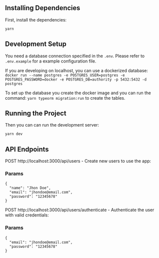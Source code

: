## Installing Dependencies

First, install the dependencies:

```bash
yarn
```

## Development Setup

You need a database connection specified in the `.env`. Please refer to `.env.example` for a example configuration file.

If you are developing on localhost, you can use a dockerized database:
`docker run --name postgres -e POSTGRES_USER=postgres -e POSTGRES_PASSWORD=docker -e POSTGRES_DB=authority -p 5432:5432 -d postgres`

To set up the database you create the docker image and you can run the command: `yarn typeorm migration:run` to create the tables.

## Running the Project

Then you can can run the development server:

```bash
yarn dev
```

## API Endpoints

POST http://localhost:3000/api/users - Create new users to use the app:

### Params
```
{
  "name": "Jhon Doe",
  "email": "jhondoe@email.com",
  "password": "12345678"
}
```

POST http://localhost:3000/api/users/authenticate - Authenticate the user with valid credentials:

### Params
```
{
  "email": "jhondoe@email.com",
  "password": "12345678"
}
```